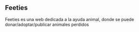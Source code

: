 ## Feeties

Feeties es una web dedicada a la ayuda animal, donde se puede donar/adoptar/publicar animales perdidos